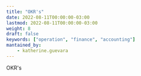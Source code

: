 ```yaml
---
title: "OKR's"
date: 2022-08-11T00:00:00-03:00
lastmod: 2022-08-11T00:00:00-03:00
weight: 8
draft: false
keywords: ["operation", "finance", "accounting"]
mantained_by:
    - katherine.guevara
---
```


OKR's
